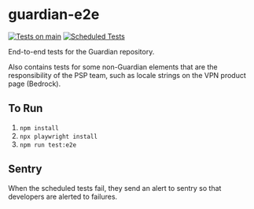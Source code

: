 # guardian-e2e
[![Tests on main](https://github.com/mozilla/guardian-e2e/actions/workflows/pr_or_main_test_run.yml/badge.svg)](https://github.com/mozilla/guardian-e2e/actions/workflows/pr_or_main_test_run.yml)
[![Scheduled Tests](https://github.com/mozilla/guardian-e2e/actions/workflows/e2e.yml/badge.svg)](https://github.com/mozilla/guardian-e2e/actions/workflows/e2e.yml)

End-to-end tests for the Guardian repository.

Also contains tests for some non-Guardian elements that are the responsibility of the PSP team, such as locale strings on the VPN product page (Bedrock).

## To Run

1. `npm install`
1. `npx playwright install`
1. `npm run test:e2e`

## Sentry

When the scheduled tests fail, they send an alert to sentry so that developers are alerted to failures.
